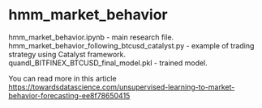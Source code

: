 # hmm_market_behavior
hmm_market_behavior.ipynb - main research file.
hmm_market_behavior_following_btcusd_catalyst.py - example of trading strategy using Catalyst framework.
quandl_BITFINEX_BTCUSD_final_model.pkl - trained model.

You can read more in this article https://towardsdatascience.com/unsupervised-learning-to-market-behavior-forecasting-ee8f78650415
